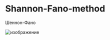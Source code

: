 # Shannon-Fano-method
Шеннон-Фано

![изображение](https://user-images.githubusercontent.com/94782611/218131528-f9f3491d-dee4-43fe-b1b2-3b87ae5cd895.png)
